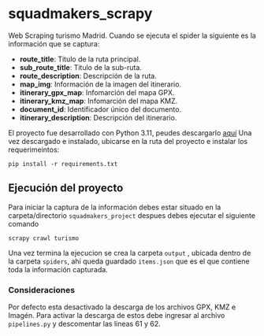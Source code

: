 
# squadmakers_scrapy

Web Scraping turismo Madrid.
Cuando se ejecuta el spider la siguiente es la información que se captura:

 - **route_title**: Titulo de la ruta principal.
 - **sub_route_title**:  Titulo de la sub-ruta.
 - **route_description**: Descripción de la ruta.
 - **map_img**: Información de la imagen del itinerario.
 - **itinerary_gpx_map**: Infomarción del mapa GPX.
 - **itinerary_kmz_map**: Infomarción del mapa KMZ.
 - **document_id**: Identificador único del documento.
 - **itinerary_description**: Descripción del itinerario.

El proyecto fue desarrollado con Python 3.11, peudes descargarlo [aquí](https://www.python.org/downloads/) 
Una vez descargado e instalado, ubicarse en la ruta del proyecto e instalar los requerimeintos:

    pip install -r requirements.txt

## Ejecución del proyecto
Para iniciar la captura de la información debes estar situado en la carpeta/directorio `squadmakers_project` despues debes ejecutar el siguiente comando

    scrapy crawl turismo
Una vez termina la ejecucion se crea la carpeta  `output` , ubicada dentro de la carpeta `spiders`, ahí queda guardado `items.json` que es el que contiene toda la información capturada.

### Consideraciones
Por defecto esta desactivado la descarga de los archivos GPX, KMZ e Imagén. Para activar la descarga de estos debe ingresar al archivo `pipelines.py` y descomentar las lineas 61 y 62.